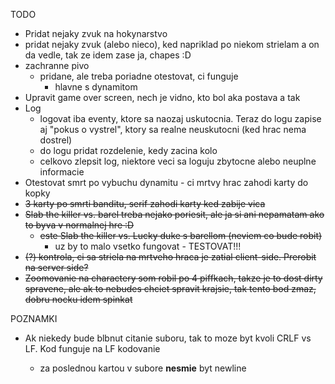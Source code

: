 TODO
* Pridat nejaky zvuk na hokynarstvo
* pridat nejaky zvuk (alebo nieco), ked napriklad po niekom strielam a on da vedle, tak ze idem zase ja, chapes :D
* zachranne pivo
    * pridane, ale treba poriadne otestovat, ci funguje
        * hlavne s dynamitom
* Upravit game over screen, nech je vidno, kto bol aka postava a tak
* Log
    * logovat iba eventy, ktore sa naozaj uskutocnia. Teraz do logu zapise aj "pokus o vystrel", ktory sa realne neuskutocni (ked hrac nema dostrel)
    * do logu pridat rozdelenie, kedy zacina kolo
    * celkovo zlepsit log, niektore veci sa loguju zbytocne alebo neuplne informacie
* Otestovat smrt po vybuchu dynamitu - ci mrtvy hrac zahodi karty do kopky
* ~~3 karty po smrti banditu, serif zahodi karty ked zabije vica~~
* ~~Slab the killer vs. barel treba nejako poriesit, ale ja si ani nepamatam ako to byva v normalnej hre :D~~
    * ~~este Slab the killer vs. Lucky duke s barellom (neviem co bude robit)~~
      * uz by to malo vsetko fungovat - TESTOVAT!!!
* ~~(?) kontrola, ci sa striela na mrtveho hraca je zatial client-side. Prerobit na server side?~~
* ~~Zoomovanie na charactery som robil po 4 piffkach, takze je to dost dirty spravene, ale ak to nebudes chciet spravit krajsie, tak tento bod zmaz, dobru nocku idem spinkat~~

POZNAMKI
* Ak niekedy bude blbnut citanie suboru, tak to moze byt kvoli CRLF vs LF. Kod funguje na LF kodovanie
  
    * za poslednou kartou v subore **nesmie** byt newline


